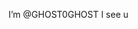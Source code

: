  I’m @GHOST0GHOST
 I see u 

<!---
GHOST0GHOST/GHOST0GHOST is a ✨ special ✨ repository because its `README.md` (this file) appears on your GitHub profile.
You can click the Preview link to take a look at your changes.
--->
